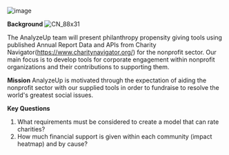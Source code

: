 ![image](https://user-images.githubusercontent.com/99574730/174512227-0ebd47b8-fe8b-48bd-9b78-500b7ed4847b.png)


**Background**    ![CN_88x31](https://user-images.githubusercontent.com/98571495/174534724-1acc7bc8-f034-4072-a655-94d02b63c042.gif)

The AnalyzeUp team will present philanthropy propensity giving tools using published Annual Report Data and APIs from Charity Navigator(https://www.charitynavigator.org/) for the nonprofit sector.  Our main focus is to develop tools for corporate engagement within 
nonprofit organizations and their contributions to supporting them. 

**Mission**
AnalyzeUp is motivated through the expectation of aiding the nonprofit sector with our supplied tools in order to fundraise to resolve the world's greatest social issues.

**Key Questions**
1) What requirements must be considered to create a model that can rate charities?
2) How much financial support is given within each community (impact heatmap) and by cause?
